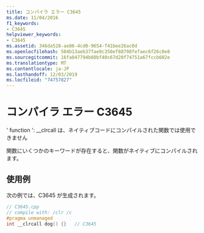 ```yaml
---
title: コンパイラ エラー C3645
ms.date: 11/04/2016
f1_keywords:
- C3645
helpviewer_keywords:
- C3645
ms.assetid: 346da528-ae86-4cd0-9654-f41bee26ac0d
ms.openlocfilehash: 504b13aeb37fae0c350ef88798fefaec6f26c8e8
ms.sourcegitcommit: 16fa847794b60bf40c67d20f74751a67fccb602e
ms.translationtype: MT
ms.contentlocale: ja-JP
ms.lasthandoff: 12/03/2019
ms.locfileid: "74757827"
---
```

# <a name="compiler-error-c3645"></a>コンパイラ エラー C3645

' function ': __clrcall は、ネイティブコードにコンパイルされた関数では使用できません

関数にいくつかのキーワードが存在すると、関数がネイティブにコンパイルされます。

## <a name="example"></a>使用例

次の例では、C3645 が生成されます。

```cpp
// C3645.cpp
// compile with: /clr /c
#pragma unmanaged
int __clrcall dog() {}   // C3645
```
